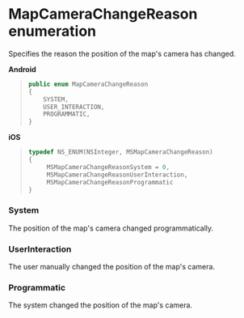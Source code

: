 
# MapCameraChangeReason enumeration

Specifies the reason the position of the map's camera has changed.

**Android**

>```java 
> public enum MapCameraChangeReason 
> {
>     SYSTEM,
>     USER_INTERACTION,
>     PROGRAMMATIC,
> }
> ```

**iOS**

>```objectivec 
> typedef NS_ENUM(NSInteger, MSMapCameraChangeReason)
> {
>      MSMapCameraChangeReasonSystem = 0,
>      MSMapCameraChangeReasonUserInteraction,
>      MSMapCameraChangeReasonProgrammatic
> }
> ```

### System
The position of the map's camera changed programmatically.

### UserInteraction
The user manually changed the position of the map's camera.

### Programmatic
The system changed the position of the map's camera.
